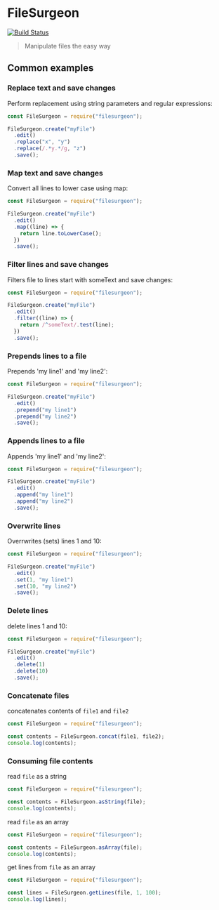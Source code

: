 # FileSurgeon

[![Build Status](https://travis-ci.org/nspragg/filesurgeon.svg)](https://travis-ci.org/nspragg/filesurgeon)

> Manipulate files the easy way

## Common examples

### Replace text and save changes

Perform replacement using string parameters and regular expressions:

```js
const FileSurgeon = require("filesurgeon");

FileSurgeon.create("myFile")
  .edit()
  .replace("x", "y")
  .replace(/.*y.*/g, "z")
  .save();
```

### Map text and save changes

Convert all lines to lower case using map:

```js
const FileSurgeon = require("filesurgeon");

FileSurgeon.create("myFile")
  .edit()
  .map((line) => {
    return line.toLowerCase();
  })
  .save();
```

### Filter lines and save changes

Filters file to lines start with someText and save changes:

```js
const FileSurgeon = require("filesurgeon");

FileSurgeon.create("myFile")
  .edit()
  .filter((line) => {
    return /^someText/.test(line);
  })
  .save();
```

### Prepends lines to a file

Prepends 'my line1' and 'my line2':

```js
const FileSurgeon = require("filesurgeon");

FileSurgeon.create("myFile")
  .edit()
  .prepend("my line1")
  .prepend("my line2")
  .save();
```

### Appends lines to a file

Appends 'my line1' and 'my line2':

```js
const FileSurgeon = require("filesurgeon");

FileSurgeon.create("myFile")
  .edit()
  .append("my line1")
  .append("my line2")
  .save();
```

### Overwrite lines

Overrwrites (sets) lines 1 and 10:

```js
const FileSurgeon = require("filesurgeon");

FileSurgeon.create("myFile")
  .edit()
  .set(1, "my line1")
  .set(10, "my line2")
  .save();
```

### Delete lines

delete lines 1 and 10:

```js
const FileSurgeon = require("filesurgeon");

FileSurgeon.create("myFile")
  .edit()
  .delete(1)
  .delete(10)
  .save();
```

### Concatenate files

concatenates contents of `file1` and `file2`

```js
const FileSurgeon = require("filesurgeon");

const contents = FileSurgeon.concat(file1, file2);
console.log(contents);
```

### Consuming file contents

read `file` as a string

```js
const FileSurgeon = require("filesurgeon");

const contents = FileSurgeon.asString(file);
console.log(contents);
```

read `file` as an array

```js
const FileSurgeon = require("filesurgeon");

const contents = FileSurgeon.asArray(file);
console.log(contents);
```

get lines from `file` as an array

```js
const FileSurgeon = require("filesurgeon");

const lines = FileSurgeon.getLines(file, 1, 100);
console.log(lines);
```
